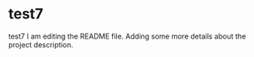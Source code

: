 # test7
test7
I am editing the README file. Adding some more details about the project description.

